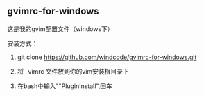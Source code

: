 ## gvimrc-for-windows
这是我的gvim配置文件（windows下）

安装方式：

1. git clone https://github.com/windcode/gvimrc-for-windows.git

2. 将 _vimrc 文件放到你的vim安装根目录下

3. 在bash中输入""PluginInstall",回车
